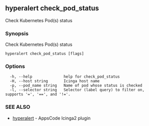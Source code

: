 ## hyperalert check_pod_status

Check Kubernetes Pod(s) status

### Synopsis


Check Kubernetes Pod(s) status

```
hyperalert check_pod_status [flags]
```

### Options

```
  -h, --help              help for check_pod_status
  -H, --host string       Icinga host name
  -p, --pod_name string   Name of pod whose status is checked
  -l, --selector string   Selector (label query) to filter on, supports '=', '==', and '!='.
```

### SEE ALSO
* [hyperalert](hyperalert.md)	 - AppsCode Icinga2 plugin


